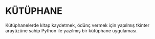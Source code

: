 # KÜTÜPHANE
Kütüphanelerde kitap kaydetmek, ödünç vermek için yapılmış tkinter arayüzüne sahip Python ile yazılmış bir kütüphane uygulaması.
